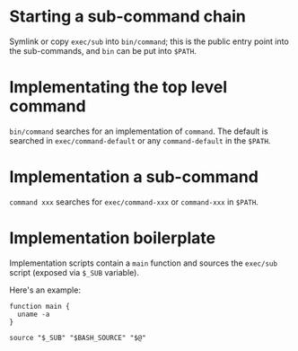 Starting a sub-command chain
============================

Symlink or copy `exec/sub` into `bin/command`; this is the public entry
point into the sub-commands, and `bin` can be put into `$PATH`.

Implementating the top level command
====================================

`bin/command` searches for an implementation of `command`.  The default
is searched in `exec/command-default` or any `command-default` in the
`$PATH`.

Implementation a sub-command
============================

`command xxx` searches for `exec/command-xxx` or `command-xxx` in
`$PATH`.

Implementation boilerplate
==========================

Implementation scripts contain a `main` function and sources the
`exec/sub` script (exposed via `$_SUB` variable). 

Here's an example:

    function main {
      uname -a
    }

    source "$_SUB" "$BASH_SOURCE" "$@"

